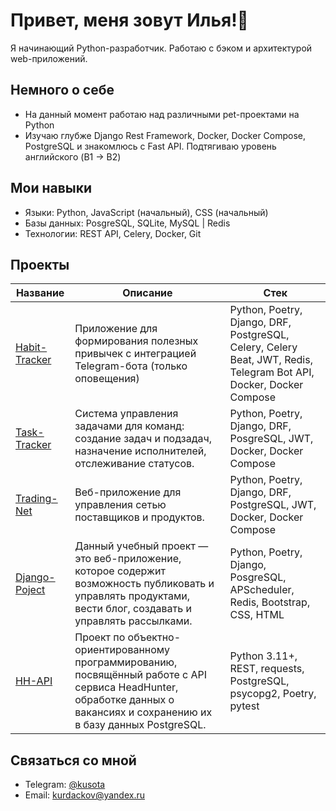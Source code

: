 # Привет, меня зовут Илья!👋

Я начинающий Python-разработчик. Работаю с бэком и архитектурой web-приложений. 

## Немного о себе
- На данный момент работаю над различными pet-проектами на Python
- Изучаю глубже Django Rest Framework, Docker, Docker Compose, PostgreSQL и знакомлюсь с Fast API. Подтягиваю уровень английского (B1 -> B2)

## Мои навыки
- Языки: Python, JavaScript (начальный), CSS (начальный)
- Базы данных: PosgreSQL, SQLite, MySQL | Redis
- Технологии: REST API, Celery, Docker, Git

## Проекты
| Название | Описание | Стек |
|----------|----------|------|
|[Habit-Tracker](https://github.com/Chocoeater/Habit-Tracker/tree/develop)|Приложение для формирования полезных привычек с интеграцией Telegram-бота (только оповещения)|Python, Poetry, Django, DRF, PostgreSQL, Celery, Celery Beat, JWT, Redis, Telegram Bot API, Docker, Docker Compose|
|[Task-Tracker](https://github.com/Chocoeater/Task-Tracker/tree/develop)|Система управления задачами для команд: создание задач и подзадач, назначение исполнителей, отслеживание статусов.|Python, Poetry, Django, DRF, PosgreSQL, JWT, Docker, Docker Compose|
|[Trading-Net](https://github.com/Chocoeater/Trading-Net/tree/develop)|Веб-приложение для управления сетью поставщиков и продуктов.|Python, Poetry, Django, DRF, PostgreSQL, JWT, Docker, Docker Compose|
|[Django-Poject](https://github.com/Chocoeater/DjangoProject/tree/develop)|Данный учебный проект — это веб-приложение, которое содержит возможность публиковать и управлять продуктами, вести блог, создавать и управлять рассылками.|Python, Poetry, Django, PosgreSQL, APScheduler, Redis, Bootstrap, CSS, HTML|
|[HH-API](https://github.com/Chocoeater/HH-API/tree/master)|Проект по объектно-ориентированному программированию, посвящённый работе с API сервиса HeadHunter, обработке данных о вакансиях и сохранению их в базу данных PostgreSQL.|Python 3.11+, REST, requests, PostgreSQL, psycopg2, Poetry, pytest|

## Связаться со мной
- Telegram: [@kusota](https://t.me/kusota)
- Email: kurdackov@yandex.ru
<!--
**Chocoeater/chocoeater** is a ✨ _special_ ✨ repository because its `README.md` (this file) appears on your GitHub profile.

Here are some ideas to get you started:

- 🔭 I’m currently working on ...
- 🌱 I’m currently learning ...
- 👯 I’m looking to collaborate on ...
- 🤔 I’m looking for help with ...
- 💬 Ask me about ...
- 📫 How to reach me: ...
- 😄 Pronouns: ...
- ⚡ Fun fact: ...
-->

